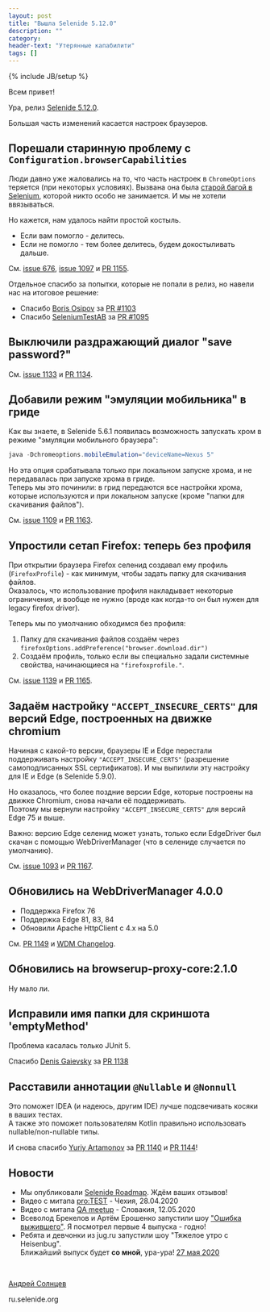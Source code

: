 ```yaml
---
layout: post
title: "Вышла Selenide 5.12.0"
description: ""
category:
header-text: "Утерянные капабилити"
tags: []
---
```

{% include JB/setup %}

Всем привет!

Ура, релиз [Selenide 5.12.0](https://github.com/selenide/selenide/milestone/95?closed=1). 

Большая часть изменений касается настроек браузеров.  

## Порешали старинную проблему с `Configuration.browserCapabilities`

Люди давно уже жаловались на то, что часть настроек в `ChromeOptions` теряется (при некоторых условиях). 
Вызвана она была [старой багой в Selenium](https://github.com/SeleniumHQ/selenium/issues/5279), которой никто особо не занимается. 
И мы не хотели ввязываться. 

Но кажется, нам удалось найти простой костыль.  
* Если вам помогло - делитесь.  
* Если не помогло - тем более делитесь, будем докостыливать дальше. 

См. [issue 676](https://github.com/selenide/selenide/issues/676), [issue 1097](https://github.com/selenide/selenide/issues/1097)
 и [PR 1155](https://github.com/selenide/selenide/pull/1155).

Отдельное спасибо за попытки, которые не попали в релиз, но навели нас на итоговое решение:
  * Спасибо [Boris Osipov](https://github.com/BorisOsipov) за [PR #1103](https://github.com/selenide/selenide/pull/1103) 
  * Спасибо [SeleniumTestAB](https://github.com/SeleniumTestAB) за [PR #1095](https://github.com/selenide/selenide/pull/1095)


## Выключили раздражающий диалог "save password?"

См. [issue 1133](https://github.com/selenide/selenide/issues/1133) и [PR 1134](https://github.com/selenide/selenide/pull/1134).

## Добавили режим "эмуляции мобильника" в гриде

Как вы знаете, в Selenide 5.6.1 появилась возможность запускать хром в режиме "эмуляции мобильного браузера":
```java
java -Dchromeoptions.mobileEmulation="deviceName=Nexus 5"
```

Но эта опция срабатывала только при локальном запуске хрома, и не передавалась при запуске хрома в гриде.  
Теперь мы это починили: в грид передаются все настройки хрома, которые используются и при локальном запуске (кроме "папки для скачивания файлов").  

См. [issue 1109](https://github.com/selenide/selenide/issues/1109) и [PR 1163](https://github.com/selenide/selenide/pull/1163).


## Упростили сетап Firefox: теперь без профиля

При открытии браузера Firefox селенид создавал ему профиль (`FirefoxProfile`) - как минимум, чтобы задать папку для скачивания файлов.  
Оказалось, что использование профиля накладывает некоторые ограничения, и вообще не нужно (вроде как когда-то он был нужен для legacy firefox driver).  

Теперь мы по умолчанию обходимся без профиля:
1. Папку для скачивания файлов создаём через `firefoxOptions.addPreference("browser.download.dir")`
2. Создаём профиль, только если вы специально задали системные свойства, начинающиеся на `"firefoxprofile."`. 

См. [issue 1139](https://github.com/selenide/selenide/issues/1139) и [PR 1165](https://github.com/selenide/selenide/pull/1165).


## Задаём настройку `"ACCEPT_INSECURE_CERTS"` для версий Edge, построенных на движке chromium

Начиная с какой-то версии, браузеры IE и Edge перестали поддерживать настройку `"ACCEPT_INSECURE_CERTS"` 
(разрешение самоподписанных SSL сертификатов). И мы выпилили эту настройку для IE и Edge (в Selenide 5.9.0).  

Но оказалось, что более поздние версии Edge, которые построены на движке Chromium, снова начали её поддерживать.  
Поэтому мы вернули настройку `"ACCEPT_INSECURE_CERTS"` для версий Edge 75 и выше. 

Важно: версию Edge селенид может узнать, только если EdgeDriver был скачан с помощью WebDriverManager (что в селениде случается по умолчанию).  

См. [issue 1093](https://github.com/selenide/selenide/issues/1093) и [PR 1167](https://github.com/selenide/selenide/pull/1167).


## Обновились на WebDriverManager 4.0.0

* Поддержка Firefox 76
* Поддержка Edge 81, 83, 84
* Обновили Apache HttpClient с 4.x на 5.0

См. [PR 1149](https://github.com/selenide/selenide/pull/1149) и [WDM Changelog](https://github.com/bonigarcia/webdrivermanager/blob/master/CHANGELOG.md).

## Обновились на browserup-proxy-core:2.1.0

Ну мало ли. 


## Исправили имя папки для скриншота 'emptyMethod'

Проблема касалась только JUnit 5.  

Спасибо [Denis Gaievsky](https://github.com/dengayevskiy-sb) за [PR 1138](https://github.com/selenide/selenide/pull/1138)


## Расставили аннотации `@Nullable` и `@Nonnull`

Это поможет IDEA (и надеюсь, другим IDE) лучше подсвечивать косяки в ваших тестах.    
А также это поможет пользователям Kotlin правильно использовать nullable/non-nullable типы.  

И снова спасибо [Yuriy Artamonov](https://github.com/jreznot) за 
 [PR 1140](https://github.com/selenide/selenide/pull/1140) и [PR 1144](https://github.com/selenide/selenide/pull/1144)!



## Новости

* Мы опубликовали [Selenide Roadmap](https://github.com/selenide/selenide/wiki/Selenide-Roadmap). Ждём ваших отзывов!
* Видео с митапа [pro:TEST](https://www.youtube.com/watch?v=1d-nKyeTH2Y) - Чехия, 28.04.2020
* Видео с митапа [QA meetup](https://www.youtube.com/watch?v=aFqZ6dbUJIw&feature=emb_logo) - Словакия, 12.05.2020
* Всеволод Брекелов и Артём Ерошенко запустили шоу ["Ошибка выжившего"](https://meetup.jugru.org/qa-survival-bias-1). Я посмотрел первые 4 выпуска - годно! 
* Ребята и девчонки из jug.ru запустили шоу "Тяжелое утро с Heisenbug".  
  Ближайший выпуск будет **со мной**, ура-ура! [27 мая 2020](https://meetup.jugru.org/qa-heisenbug-breakfast-2)

<br>

[Андрей Солнцев](http://asolntsev.github.io/)

ru.selenide.org
